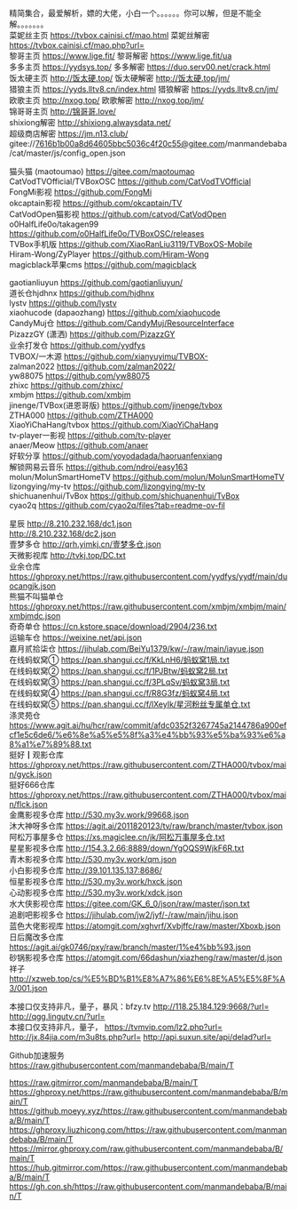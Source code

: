 精简集合，最爱解析，嫖的大佬，小白一个。。。。。。你可以解，但是不能全解。。。。。。。                    
菜妮丝主页 https://tvbox.cainisi.cf/mao.html 菜妮丝解密 https://tvbox.cainisi.cf/mao.php?url=            
黎哥主页 https://www.lige.fit/ 黎哥解密 https://www.lige.fit/ua            
多多主页 https://yydsys.top/ 多多解密 https://duo.serv00.net/crack.html            
饭太硬主页 http://饭太硬.top/ 饭太硬解密 http://饭太硬.top/jm/            
猎狼主页 https://yyds.lltv8.cn/index.html 猎狼解密 https://yyds.lltv8.cn/jm/            
欧歌主页 http://nxog.top/ 欧歌解密 http://nxog.top/jm/            
锦哥哥主页 http://锦哥哥.love/            
shixiong解密 http://shixiong.alwaysdata.net/            
超级商店解密 https://jm.n13.club/            
gitee://7616b1b00a8d64605bbc5036c4f20c55@gitee.com/manmandebaba/cat/master/js/config_open.json            

猫头猫 (maotoumao)  https://gitee.com/maotoumao            
CatVodTVOfficial/TVBoxOSC  https://github.com/CatVodTVOfficial            
FongMi影视   https://github.com/FongMi            
okcaptain影视  https://github.com/okcaptain/TV            
CatVodOpen猫影视  https://github.com/catvod/CatVodOpen            
o0HalfLife0o/takagen99  https://github.com/o0HalfLife0o/TVBoxOSC/releases            
TVBox手机版  https://github.com/XiaoRanLiu3119/TVBoxOS-Mobile            
Hiram-Wong/ZyPlayer  https://github.com/Hiram-Wong            
magicblack苹果cms   https://github.com/magicblack            

gaotianliuyun   https://github.com/gaotianliuyun/            
道长仓hjdhnx   https://github.com/hjdhnx            
lystv   https://github.com/lystv            
xiaohucode (dapaozhang)  https://github.com/xiaohucode            
CandyMuj仓  https://github.com/CandyMuj/ResourceInterface            
PizazzGY (潇洒)  https://github.com/PizazzGY            
业余打发仓   https://github.com/yydfys            
TVBOX/一木源  https://github.com/xianyuyimu/TVBOX-            
zalman2022  https://github.com/zalman2022/            
yw88075   https://github.com/yw88075            
zhixc  https://github.com/zhixc/            
xmbjm  https://github.com/xmbjm            
jinenge/TVBox(进恩哥版)  https://github.com/jinenge/tvbox            
ZTHA000   https://github.com/ZTHA000            
XiaoYiChaHang/tvbox  https://github.com/XiaoYiChaHang            
tv-player一影视  https://github.com/tv-player            
anaer/Meow   https://github.com/anaer            
好软分享  https://github.com/yoyodadada/haoruanfenxiang            
解锁网易云音乐  https://github.com/ndroi/easy163            
molun/MolunSmartHomeTV  https://github.com/molun/MolunSmartHomeTV            
lizongying/my-tv   https://github.com/lizongying/my-tv            
shichuanenhui/TvBox  https://github.com/shichuanenhui/TvBox            
cyao2q   https://github.com/cyao2q/files?tab=readme-ov-fil            

星辰 http://8.210.232.168/dc1.json             
http://8.210.232.168/dc2.json            
壹梦多仓 http://qrh.yimkj.cn/壹梦多仓.json            
天微影视库 http://tvkj.top/DC.txt            
业余仓库 https://ghproxy.net/https://raw.githubusercontent.com/yydfys/yydf/main/duocangjk.json            
熊猫不叫猫单仓 https://ghproxy.net/https://raw.githubusercontent.com/xmbjm/xmbjm/main/xmbjmdc.json            
奇奇单仓 https://cn.kstore.space/download/2904/236.txt            
运输车仓 https://weixine.net/api.json            
嘉月贰拾柒仓 https://jihulab.com/BeiYu1379/kw/-/raw/main/iayue.json            
在线蚂蚁窝① https://pan.shangui.cc/f/KkLnH6/蚂蚁窝1局.txt           
在线蚂蚁窝② https://pan.shangui.cc/f/1PJBtw/蚂蚁窝2局.txt           
在线蚂蚁窝③ https://pan.shangui.cc/f/3PLqSv/蚂蚁窝3局.txt           
在线蚂蚁窝④ https://pan.shangui.cc/f/R8G3fz/蚂蚁窝4局.txt           
在线蚂蚁窝⑤ https://pan.shangui.cc/f/lXeyIk/星河粉丝专属单仓.txt                     
涤灵苑仓 https://www.agit.ai/hu/hcr/raw/commit/afdc0352f3267745a2144786a900efcf1e5c6de6/%e6%8e%a5%e5%8f%a3%e4%bb%93%e5%ba%93%e6%a8%a1%e7%89%88.txt            
挺好┃观影仓库 https://ghproxy.net/https://raw.githubusercontent.com/ZTHA000/tvbox/main/gyck.json            
挺好666仓库 https://ghproxy.net/https://raw.githubusercontent.com/ZTHA000/tvbox/main/flck.json            
金鹰影视多仓库 http://530.my3v.work/99668.json            
沐大神呀多仓库 https://agit.ai/2011820123/tv/raw/branch/master/tvbox.json            
阿松万事屋多仓 https://xs.magiclee.cn/jk/阿松万事屋多仓.txt            
星星影视多仓库 http://154.3.2.66:8889/down/YgOQS9WjkF6R.txt            
青木影视多仓库 http://530.my3v.work/qm.json            
小白影视多仓库 http://39.101.135.137:8686/            
恒星影视多仓库 http://530.my3v.work/hxck.json            
心动影视多仓库 http://530.my3v.work/xdck.json            
水大侠影视仓库 https://gitee.com/GK_6_0/json/raw/master/json.txt            
追剧吧影视多仓 https://jihulab.com/jw2/jyf/-/raw/main/jihu.json            
蓝色大佬影视库 https://atomgit.com/xghvrf/Xvbjffc/raw/master/Xboxb.json            
日后魔改多仓库 https://agit.ai/gk0746/pxy/raw/branch/master/1%e4%bb%93.json            
砂锅影视多仓库 https://atomgit.com/66dashun/xiazheng/raw/master/d.json            
祥子 http://xzweb.top/cs/%E5%BD%B1%E8%A7%86%E6%8E%A5%E5%8F%A3/001.json                  

本接口仅支持非凡，量子，暴风：bfzy.tv http://118.25.184.129:9668/?url= http://qgg.lingutv.cn/?url=            
本接口仅支持非凡，量子， https://tvmvip.com/lz2.php?url= http://jx.84jia.com/m3u8ts.php?url= http://api.suxun.site/api/delad?url=            

Github加速服务 https://raw.githubusercontent.com/manmandebaba/B/main/T            

https://raw.gitmirror.com/manmandebaba/B/main/T            
https://ghproxy.net/https://raw.githubusercontent.com/manmandebaba/B/main/T            
https://github.moeyy.xyz/https://raw.githubusercontent.com/manmandebaba/B/main/T            
https://ghproxy.liuzhicong.com/https://raw.githubusercontent.com/manmandebaba/B/main/T            
https://mirror.ghproxy.com/raw.githubusercontent.com/manmandebaba/B/main/T            
https://hub.gitmirror.com/https://raw.githubusercontent.com/manmandebaba/B/main/T            
https://gh.con.sh/https://raw.githubusercontent.com/manmandebaba/B/main/T            

